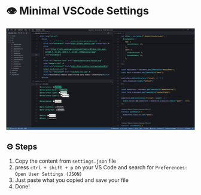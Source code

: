 # 👁️ Minimal VSCode Settings

![](./vscode-settings.cover.png)

## ⚙️ Steps
1. Copy the content from  `settings.json` file
2. press `ctrl + shift + p` on your VS Code and search for `Preferences: Open User Settings (JSON)`
3. Just paste what you copied and save your file
4. Done!
